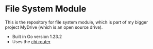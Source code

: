 # File System Module

This is the repository for file system module, which is part of my bigger project MyDrive (which is an open source drive).

- Built in Go version 1.23.2
- Uses the [chi router](https://github.com/go-chi/chi/v5)
